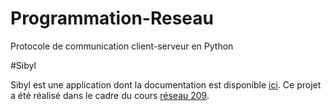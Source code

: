 # Programmation-Reseau
Protocole de communication client-serveur en Python 

#Sibyl

Sibyl est une application dont la documentation est disponible [ici](https://formations.telecom-bretagne.eu/r209/doc/sibyl.html).
Ce projet a été réalisé dans le cadre du cours [réseau 209](https://portail.telecom-bretagne.eu/portal/pls/portal/pkg_df.programmes.SHOW_FICHE?p_id_mod_er=32253).

